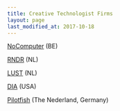 ```yaml
---
title: Creative Technologist Firms
layout: page
last_modified_at: 2017-10-18
---
```


[NoComputer](http://nocomputer.be/) (BE)

[RNDR](https://rndr.studio/) (NL)

[LUST](https://lust.nl) (NL)

[DIA](http://dia.tv/) (USA)

[Pilotfish](http://www.pilotfish.eu/) (The Nederland, Germany)